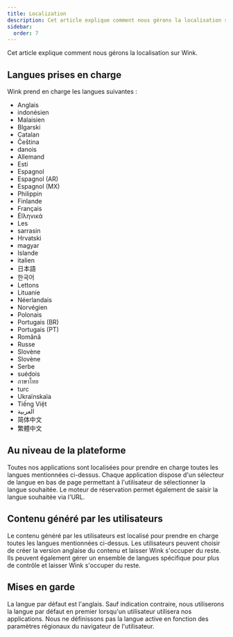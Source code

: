 ```yaml
---
title: Localization
description: Cet article explique comment nous gérons la localisation sur Wink.
sidebar:
  order: 7
---
```

Cet article explique comment nous gérons la localisation sur Wink.

## Langues prises en charge

Wink prend en charge les langues suivantes :

* Anglais
* indonésien
* Malaisien
* Blgarski
* Catalan
* Čeština
* danois
* Allemand
* Esti
* Espagnol
* Espagnol (AR)
* Espagnol (MX)
* Philippin
* Finlande
* Français
* Élληνικά
* Les
* sarrasin
* Hrvatski
* magyar
* Islande
* italien
* 日本語
* 한국어
* Lettons
* Lituanie
* Néerlandais
* Norvégien
* Polonais
* Portugais (BR)
* Portugais (PT)
* Română
* Russe
* Slovène
* Slovène
* Serbe
* suédois
* ภาษาไทย
* turc
* Ukraïnskaïa
* Tiếng Việt
* العربية
* 简体中文
* 繁體中文

## Au niveau de la plateforme

Toutes nos applications sont localisées pour prendre en charge toutes les langues mentionnées ci-dessus. Chaque application dispose d'un sélecteur de langue en bas de page permettant à l'utilisateur de sélectionner la langue souhaitée. Le moteur de réservation permet également de saisir la langue souhaitée via l'URL.

## Contenu généré par les utilisateurs

Le contenu généré par les utilisateurs est localisé pour prendre en charge toutes les langues mentionnées ci-dessus. Les utilisateurs peuvent choisir de créer la version anglaise du contenu et laisser Wink s'occuper du reste. Ils peuvent également gérer un ensemble de langues spécifique pour plus de contrôle et laisser Wink s'occuper du reste.

## Mises en garde

La langue par défaut est l'anglais. Sauf indication contraire, nous utiliserons la langue par défaut en premier lorsqu'un utilisateur utilisera nos applications. Nous ne définissons pas la langue active en fonction des paramètres régionaux du navigateur de l'utilisateur.

